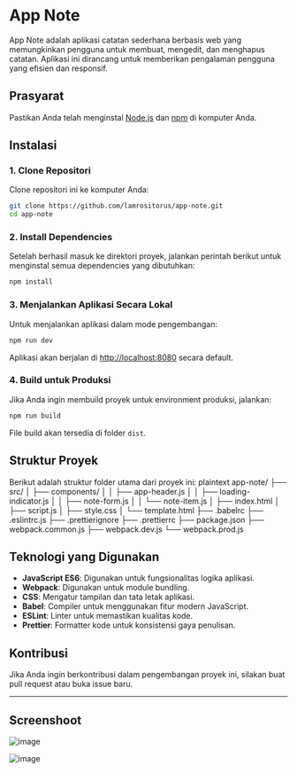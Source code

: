 
# App Note

App Note adalah aplikasi catatan sederhana berbasis web yang memungkinkan pengguna untuk membuat, mengedit, dan menghapus catatan. Aplikasi ini dirancang untuk memberikan pengalaman pengguna yang efisien dan responsif.

## Prasyarat
Pastikan Anda telah menginstal [Node.js](https://nodejs.org/) dan [npm](https://www.npmjs.com/) di komputer Anda.

## Instalasi

### 1. Clone Repositori
Clone repositori ini ke komputer Anda:
```bash
git clone https://github.com/lamrositorus/app-note.git
cd app-note
```

### 2. Install Dependencies
Setelah berhasil masuk ke direktori proyek, jalankan perintah berikut untuk menginstal semua dependencies yang dibutuhkan:
```bash
npm install
```

### 3. Menjalankan Aplikasi Secara Lokal
Untuk menjalankan aplikasi dalam mode pengembangan:
```bash
npm run dev
```
Aplikasi akan berjalan di [http://localhost:8080](http://localhost:8080) secara default.

### 4. Build untuk Produksi
Jika Anda ingin membuild proyek untuk environment produksi, jalankan:
```bash
npm run build 
```
File build akan tersedia di folder `dist`.

## Struktur Proyek
Berikut adalah struktur folder utama dari proyek ini:
plaintext
app-note/
├── src/
│   ├── components/
│   │   ├── app-header.js
│   │   ├── loading-indicator.js
│   │   ├── note-form.js
│   │   └── note-item.js
│   ├── index.html
│   ├── script.js
│   ├── style.css
│   └── template.html
├── .babelrc
├── .eslintrc.js
├── .prettierignore
├── .prettierrc
├── package.json
├── webpack.common.js
├── webpack.dev.js
└── webpack.prod.js


## Teknologi yang Digunakan
- **JavaScript ES6**: Digunakan untuk fungsionalitas logika aplikasi.
- **Webpack**: Digunakan untuk module bundling.
- **CSS**: Mengatur tampilan dan tata letak aplikasi.
- **Babel**: Compiler untuk menggunakan fitur modern JavaScript.
- **ESLint**: Linter untuk memastikan kualitas kode.
- **Prettier**: Formatter kode untuk konsistensi gaya penulisan.

## Kontribusi
Jika Anda ingin berkontribusi dalam pengembangan proyek ini, silakan buat pull request atau buka issue baru.

---
## Screenshoot
![image](https://github.com/user-attachments/assets/c24e3268-5e32-4071-acbe-bf2fa543196d)

![image](https://github.com/user-attachments/assets/6c2b1f49-bab4-4e7a-81f1-c0171d2c9fc3)
